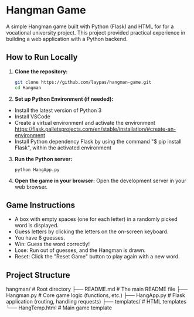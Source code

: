 # Hangman Game
A simple Hangman game built with Python (Flask) and HTML for  for a vocational university project. This project provided practical experience in building a web application with a Python backend.


## How to Run Locally
1.  **Clone the repository:**
    ```bash
    git clone https://github.com/laypas/hangman-game.git
    cd Hangman
    ```

2.  **Set up Python Environment (if needed):**

*   Install the latest version of Python 3
*   Install VSCode
*   Create a virtual environment and activate the environment https://flask.palletsprojects.com/en/stable/installation/#create-an-environment
*   Install Python dependency Flask by using the command "$ pip install Flask", within the activated environment

3.  **Run the Python server:**
    ```Phyton Terminal
    python HangApp.py
    ```

4.  **Open the game in your browser:**
    Open the development server in your web browser.


## Game Instructions

*   A box with empty spaces (one for each letter) in a randomly picked word is displayed.
*   Guess letters by clicking the letters on the on-screen keyboard.
*   You have 8 guesses.
*   Win: Guess the word correctly!
*   Lose: Run out of guesses, and the Hangman is drawn.
*   Reset: Click the "Reset Game" button to play again with a new word.


## Project Structure

hangman/                    # Root directory
├── README.md               # The main README file
├── Hangman.py              # Core game logic (functions, etc.)
├── HangApp.py              # Flask application (routing, handling requests)
├── templates/              # HTML templates
    └── HangTemp.html       # Main game template
